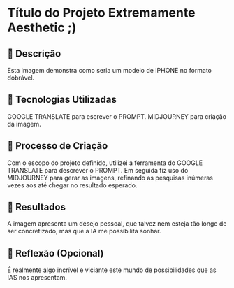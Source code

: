 # Título do Projeto Extremamente Aesthetic ;)

## 📒 Descrição
Esta imagem demonstra como seria um modelo de IPHONE no formato dobrável. 

## 🤖 Tecnologias Utilizadas
GOOGLE TRANSLATE para escrever o PROMPT. 
MIDJOURNEY para criação da imagem. 

## 🧐 Processo de Criação
Com o escopo do projeto definido, utilizei a ferramenta do GOOGLE TRANSLATE para descrever o PROMPT. Em seguida fiz uso do MIDJOURNEY para gerar as imagens, refinando as pesquisas inúmeras vezes aos até chegar no resultado esperado.  

## 🚀 Resultados
A imagem apresenta um desejo pessoal, que talvez nem esteja tão longe de ser concretizado, mas que a IA me possibilita sonhar. 

## 💭 Reflexão (Opcional)
É realmente algo incrível e viciante este mundo de possibilidades que as IAS nos apresentam. 
